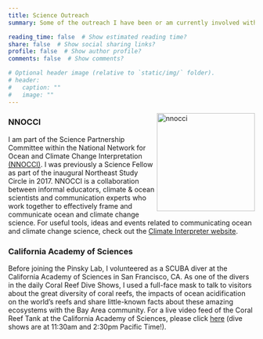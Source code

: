 ```yaml
---
title: Science Outreach
summary: Some of the outreach I have been or am currently involved with

reading_time: false  # Show estimated reading time?
share: false  # Show social sharing links?
profile: false  # Show author profile?
comments: false  # Show comments?

# Optional header image (relative to `static/img/` folder).
# header:
#   caption: ""
#   image: ""
---
```


<img align="right" src="/img/nnocci.png" alt="nnocci" width="200"/> 

### NNOCCI
I am part of the Science Partnership Committee within the National Network for Ocean and Climate Change Interpretation [(NNOCCI)](https://climateinterpreter.org/about/projects/NNOCCI). I was previously a Science Fellow as part of the inaugural Northeast Study Circle in 2017. NNOCCI is a collaboration between informal educators, climate & ocean scientists and communication experts who work together to effectively frame and communicate ocean and climate change science. For useful tools, ideas and events related to communicating ocean and climate change science, check out the [Climate Interpreter website](https://climateinterpreter.org/).

### California Academy of Sciences
Before joining the Pinsky Lab, I volunteered as a SCUBA diver at the California Academy of Sciences in San Francisco, CA. As one of the divers in the daily Coral Reef Dive Shows, I used a full-face mask to talk to visitors about the great diversity of coral reefs, the impacts of ocean acidification on the world’s reefs and share little-known facts about these amazing ecosystems with the Bay Area community. For a live video feed of the Coral Reef Tank at the California Academy of Sciences, please click [here](https://www.calacademy.org/learn-explore/animal-webcams/philippine-coral-reef-cam) (dive shows are at 11:30am and 2:30pm Pacific Time!).
